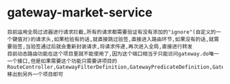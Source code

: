 # gateway-market-service
    目前运用全局过滤器进行请求拦截,所有的请求都需要验证有没有添加的"ignore"(自定义的一个键值对)的请求头,如果检验有的话,就直接跳过验签,直接进入路由环节,如果没有的话,就需要验签,当验签通过后就会重新封装请求,将请求传递,再次进入全局,直接进行转发
    目前动态路由功能在这个项目里就不能使用了,因为这个端口相当于只能访问gateway.do唯一一个接口,但是如果需要这个功能只需要讲项目的RouteController,GatewayFilterDefinition,GatewayPredicateDefinition,GatewayRouteDefinition,DynamicRouteService,RouteAddForm,RouteDelForm移出到另外一个项目即可
